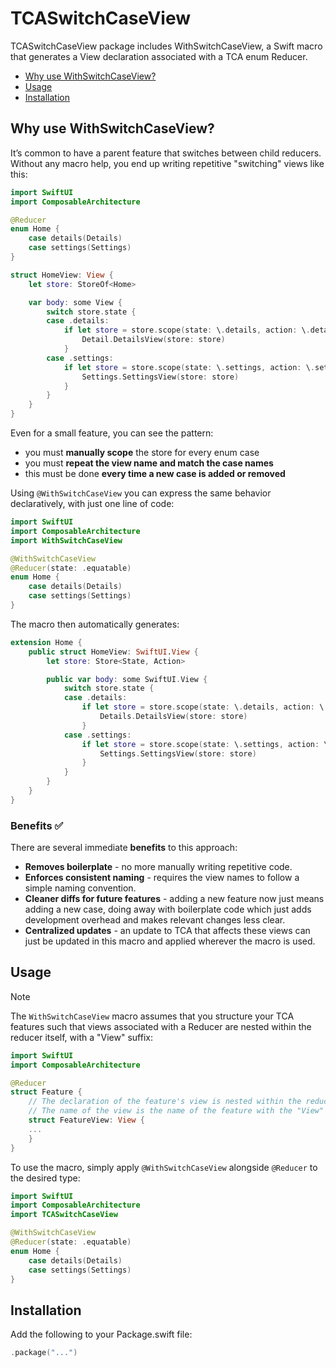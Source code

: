 # TCASwitchCaseView

TCASwitchCaseView package includes WithSwitchCaseView, a Swift macro that generates a View declaration associated with a TCA enum Reducer.

* [Why use WithSwitchCaseView?](#why-use-withswitchcaseview)
* [Usage](#usage)
* [Installation](#installation)

## Why use WithSwitchCaseView?

It’s common to have a parent feature that switches between child reducers.
Without any macro help, you end up writing repetitive "switching" views like this:

```swift
import SwiftUI
import ComposableArchitecture

@Reducer
enum Home {
    case details(Details)
    case settings(Settings)
}

struct HomeView: View {
    let store: StoreOf<Home>

    var body: some View {
        switch store.state {
        case .details:
            if let store = store.scope(state: \.details, action: \.details) {
                Detail.DetailsView(store: store)
            }
        case .settings:
            if let store = store.scope(state: \.settings, action: \.settings) {
                Settings.SettingsView(store: store)
            }
        }
    }
}
```
Even for a small feature, you can see the pattern:
- you must **manually scope** the store for every enum case
- you must **repeat the view name and match the case names**
- this must be done **every time a new case is added or removed**

Using `@WithSwitchCaseView` you can express the same behavior declaratively, with just one line of code:
```swift
import SwiftUI
import ComposableArchitecture
import WithSwitchCaseView

@WithSwitchCaseView
@Reducer(state: .equatable)
enum Home {
    case details(Details)
    case settings(Settings)
}
```

The macro then automatically generates:
```swift
extension Home {
    public struct HomeView: SwiftUI.View {
        let store: Store<State, Action>

        public var body: some SwiftUI.View {
            switch store.state {
            case .details:
                if let store = store.scope(state: \.details, action: \.details) {
                    Details.DetailsView(store: store)
                }
            case .settings:
                if let store = store.scope(state: \.settings, action: \.settings) {
                    Settings.SettingsView(store: store)
                }
            }
        }
    }
}
```
### Benefits ✅ 
There are several immediate **benefits** to this approach:
- **Removes boilerplate** - no more manually writing repetitive code.
- **Enforces consistent naming** - requires the view names to follow a simple naming convention.
- **Cleaner diffs for future features** - adding a new feature now just means adding a new case, doing away with boilerplate code which just adds development overhead and makes relevant changes less clear.
- **Centralized updates** - an update to TCA that affects these views can just be updated in this macro and applied wherever the macro is used.

## Usage
> [!NOTE]
> The `WithSwitchCaseView` macro assumes that you structure your TCA features such that views associated with a Reducer are nested within the reducer itself, with a "View" suffix:
> ```swift
> import SwiftUI
> import ComposableArchitecture
> 
> @Reducer
> struct Feature {
>     // The declaration of the feature's view is nested within the reducer body or extension.
>     // The name of the view is the name of the feature with the "View" suffix appended.
>     struct FeatureView: View {
>     ...
>     }
> }
> ```

To use the macro, simply apply `@WithSwitchCaseView` alongside `@Reducer` to the desired type:
```swift
import SwiftUI
import ComposableArchitecture
import TCASwitchCaseView

@WithSwitchCaseView
@Reducer(state: .equatable)
enum Home {
    case details(Details)
    case settings(Settings)
}
```

## Installation
Add the following to your Package.swift file:
```swift
.package("...")
```
